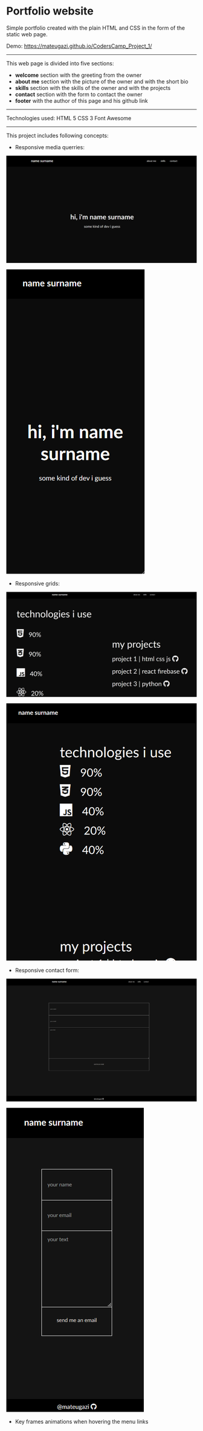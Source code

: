 # Portfolio website
Simple portfolio created with the plain HTML and CSS in the form of the static web page.

Demo: https://mateugazi.github.io/CodersCamp_Project_1/

---

This web page is divided into five sections:
* **welcome** section with the greeting from the owner
* **about me** section with the picture of the owner and with the short bio
* **skills** section with the skills of the owner and with the projects 
* **contact** section with the form to contact the owner
* **footer** with the author of this page and his github link

---

Technologies used:
HTML 5
CSS 3
Font Awesome

---

This project includes following concepts:
* Responsive media querries:

![xd](./img0.png)

![xd](./img1.png)

* Responsive grids:

![xd1](./img2.png)

![xd1](./img3.png)

* Responsive contact form:

![xd2](./img4.png)

![xd2](./img5.png)

* Key frames animations when hovering the menu links
